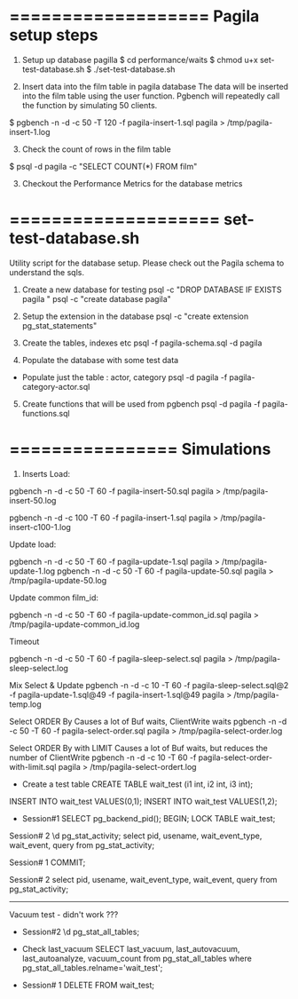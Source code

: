 ===================
Pagila setup steps
===================


1. Setup up database pagilla
$ cd performance/waits
$ chmod u+x set-test-database.sh
$ ./set-test-database.sh

2. Insert data into the film table in pagila database
The data will be inserted into the film table using the user function. Pgbench will repeatedly call the function by simulating 50 clients.

$ pgbench -n -d -c 50 -T 120 -f pagila-insert-1.sql pagila > /tmp/pagila-insert-1.log

3. Check the count of rows in the film table

$ psql -d pagila -c "SELECT COUNT(*) FROM film"

3. Checkout the Performance Metrics for the database metrics

====================
set-test-database.sh
====================
Utility script for the database setup.
Please check out the Pagila schema to understand the sqls.

1. Create a new database for testing
psql -c "DROP DATABASE IF EXISTS pagila "
psql -c "create database pagila"

2. Setup the extension in the database
psql -c "create extension pg_stat_statements"

3. Create the tables, indexes etc
psql -f pagila-schema.sql  -d pagila

4. Populate the database with some test data
* Populate just the table : actor, category
psql -d pagila -f pagila-category-actor.sql  

5. Create functions that will be used from pgbench
psql -d pagila -f pagila-functions.sql



================
Simulations
================
1. Inserts Load:


pgbench -n -d -c 50 -T 60 -f pagila-insert-50.sql pagila > /tmp/pagila-insert-50.log

pgbench -n -d -c 100 -T 60 -f pagila-insert-1.sql pagila > /tmp/pagila-insert-c100-1.log

Update load:

pgbench -n -d -c 50 -T 60 -f pagila-update-1.sql pagila > /tmp/pagila-update-1.log
pgbench -n -d -c 50 -T 60 -f pagila-update-50.sql pagila > /tmp/pagila-update-50.log

Update common film_id:

pgbench -n -d -c 50 -T 60 -f pagila-update-common_id.sql pagila > /tmp/pagila-update-common_id.log

Timeout

pgbench -n -d -c 50 -T 60 -f pagila-sleep-select.sql pagila > /tmp/pagila-sleep-select.log

Mix Select & Update
pgbench -n -d -c 10 -T 60 -f pagila-sleep-select.sql@2 -f pagila-update-1.sql@49 -f pagila-insert-1.sql@49    pagila > /tmp/pagila-temp.log

Select ORDER By
Causes a lot of Buf waits, ClientWrite waits
pgbench -n -d -c 50 -T 60 -f pagila-select-order.sql pagila > /tmp/pagila-select-order.log

Select ORDER By with LIMIT
Causes a lot of Buf waits, but reduces the number of ClientWrite
pgbench -n -d -c 10 -T 60 -f pagila-select-order-with-limit.sql pagila > /tmp/pagila-select-ordert.log




* Create a test table
CREATE TABLE wait_test (i1 int, i2 int, i3 int);

INSERT INTO wait_test VALUES(0,1);
INSERT INTO wait_test VALUES(1,2);


* Session#1
SELECT pg_backend_pid();
BEGIN;
LOCK TABLE wait_test;

Session# 2
\d pg_stat_activity;
select pid, usename, wait_event_type, wait_event, query from pg_stat_activity;

Session# 1
COMMIT;

Session# 2
select pid, usename, wait_event_type, wait_event, query from pg_stat_activity;


---
Vacuum test - didn't work ???

* Session#2 
\d pg_stat_all_tables;

* Check last_vacuum
SELECT last_vacuum, last_autovacuum, last_autoanalyze, vacuum_count from pg_stat_all_tables where pg_stat_all_tables.relname='wait_test';

* Session# 1
DELETE FROM wait_test;



